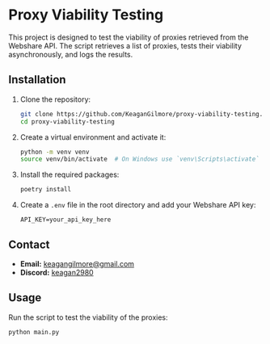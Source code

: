 # Proxy Viability Testing

This project is designed to test the viability of proxies retrieved from the Webshare API. The script retrieves a list of proxies, tests their viability asynchronously, and logs the results.

## Installation

1. Clone the repository:
    ```sh
    git clone https://github.com/KeaganGilmore/proxy-viability-testing.git
    cd proxy-viability-testing
    ```

2. Create a virtual environment and activate it:
    ```sh
    python -m venv venv
    source venv/bin/activate  # On Windows use `venv\Scripts\activate`
    ```

3. Install the required packages:
    ```sh
    poetry install
    ```

4. Create a `.env` file in the root directory and add your Webshare API key:
    ```dotenv
    API_KEY=your_api_key_here
    ```

## Contact

- **Email:** [keagangilmore@gmail.com](mailto:keagangilmore@gmail.com)
- **Discord:** [keagan2980](https://discord.com/users/keagan2980)

## Usage

Run the script to test the viability of the proxies:
```sh
python main.py